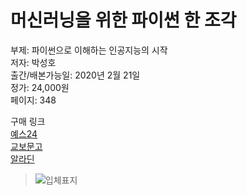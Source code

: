 # 머신러닝을 위한 파이썬 한 조각

부제: 파이썬으로 이해하는 인공지능의 시작 <br>
저자: 박성호<br>
출간/배본가능일: 2020년 2월 21일<br>
정가: 24,000원<br>
페이지: 348<br>

구매 링크<br>
[예스24](http://www.yes24.com/Product/Goods/87663679)<br>
[교보문고](http://www.kyobobook.co.kr/product/detailViewKor.laf?ejkGb=KOR&mallGb=KOR&barcode=9791190014755&orderClick=LAG&Kc=)<br>
[알라딘](http://aladin.kr/p/RW2eD)<br>

> ![입체표지](https://user-images.githubusercontent.com/21074282/80452648-a9b0f100-8961-11ea-9aa3-b760509561a4.jpg)
